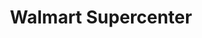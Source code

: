 ---
title: "Walmart Supercenter"
url: /fresno/walmart-supercenter-north-ingram-avenue/
shop: Supermarkt
---